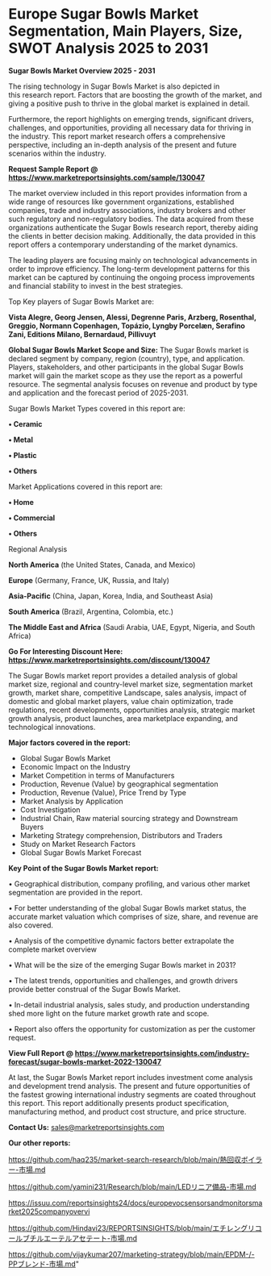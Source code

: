# Europe Sugar Bowls Market Segmentation, Main Players, Size, SWOT Analysis 2025 to 2031

<Strong> Sugar Bowls Market Overview 2025 - 2031</strong>

The rising technology in Sugar Bowls Market is also depicted in this research report. Factors that are boosting the growth of the market, and giving a positive push to thrive in the global market is explained in detail.

Furthermore, the report highlights on emerging trends, significant drivers, challenges, and opportunities, providing all necessary data for thriving in the industry. This report market research offers a comprehensive perspective, including an in-depth analysis of the present and future scenarios within the industry.

<strong>Request Sample Report @ <a href=https://www.marketreportsinsights.com/sample/130047>https://www.marketreportsinsights.com/sample/130047</a></strong>

The market overview included in this report provides information from a wide range of resources like government organizations, established companies, trade and industry associations, industry brokers and other such regulatory and non-regulatory bodies. The data acquired from these organizations authenticate the Sugar Bowls research report, thereby aiding the clients in better decision making. Additionally, the data provided in this report offers a contemporary understanding of the market dynamics.

The leading players are focusing mainly on technological advancements in order to improve efficiency. The long-term development patterns for this market can be captured by continuing the ongoing process improvements and financial stability to invest in the best strategies.

Top Key players of Sugar Bowls Market are:

<strong>Vista Alegre, Georg Jensen, Alessi, Degrenne Paris, Arzberg, Rosenthal, Greggio, Normann Copenhagen, Topázio, Lyngby Porcelæn, Serafino Zani, Editions Milano, Bernardaud, Pillivuyt</strong>

<strong><b>Global Sugar Bowls Market Scope and Size:</b></strong>
The Sugar Bowls market is declared segment by company, region (country), type, and application. Players, stakeholders, and other participants in the global Sugar Bowls market will gain the market scope as they use the report as a powerful resource. The segmental analysis focuses on revenue and product by type and application and the forecast period of 2025-2031.

Sugar Bowls Market Types covered in this report are:

<strong>• Ceramic

• Metal

• Plastic

• Others</strong>

Market Applications covered in this report are:

<strong>• Home

• Commercial

• Others</strong> 

Regional Analysis

<strong>North America</strong> (the United States, Canada, and Mexico)

<strong>Europe</strong> (Germany, France, UK, Russia, and Italy)

<strong>Asia-Pacific</strong> (China, Japan, Korea, India, and Southeast Asia)

<strong>South America</strong> (Brazil, Argentina, Colombia, etc.)

<strong>The Middle East and Africa</strong> (Saudi Arabia, UAE, Egypt, Nigeria, and South Africa)

<strong>Go For Interesting Discount Here: <a href=https://www.marketreportsinsights.com/discount/130047>https://www.marketreportsinsights.com/discount/130047</a></strong>

The Sugar Bowls market report provides a detailed analysis of global market size, regional and country-level market size, segmentation market growth, market share, competitive Landscape, sales analysis, impact of domestic and global market players, value chain optimization, trade regulations, recent developments, opportunities analysis, strategic market growth analysis, product launches, area marketplace expanding, and technological innovations.

<strong><b>Major factors covered in the report:</b></strong>
<ul>
  <li>Global Sugar Bowls Market </li>
  <li>Economic Impact on the Industry</li>
  <li>Market Competition in terms of Manufacturers</li>
  <li>Production, Revenue (Value) by geographical segmentation</li>
  <li>Production, Revenue (Value), Price Trend by Type</li>
  <li>Market Analysis by Application</li>
  <li>Cost Investigation</li>
  <li>Industrial Chain, Raw material sourcing strategy and Downstream Buyers</li>
  <li>Marketing Strategy comprehension, Distributors and Traders</li>
  <li>Study on Market Research Factors</li>
  <li>Global Sugar Bowls Market Forecast</li>
</ul>

<strong><b>Key Point of the Sugar Bowls Market report:</b></strong>

• Geographical distribution, company profiling, and various other market segmentation are provided in the report.

• For better understanding of the global Sugar Bowls market status, the accurate market valuation which comprises of size, share, and revenue are also covered.

• Analysis of the competitive dynamic factors better extrapolate the complete market overview

• What will be the size of the emerging Sugar Bowls market in 2031?

• The latest trends, opportunities and challenges, and growth drivers provide better construal of the Sugar Bowls Market.

• In-detail industrial analysis, sales study, and production understanding shed more light on the future market growth rate and scope.

• Report also offers the opportunity for customization as per the customer request.

<strong><b>View Full Report @ <a href=https://www.marketreportsinsights.com/industry-forecast/sugar-bowls-market-2022-130047>https://www.marketreportsinsights.com/industry-forecast/sugar-bowls-market-2022-130047</a></b></strong>


At last, the Sugar Bowls Market report includes investment come analysis and development trend analysis. The present and future opportunities of the fastest growing international industry segments are coated throughout this report. This report additionally presents product specification, manufacturing method, and product cost structure, and price structure.

<strong>Contact Us:</strong>
sales@marketreportsinsights.com

<strong>Our other reports:</strong>

<a href=https://github.com/haq235/market-search-research/blob/main/熱回収ボイラー-市場.md>https://github.com/haq235/market-search-research/blob/main/熱回収ボイラー-市場.md</a>

<a href=https://github.com/yamini231/Research/blob/main/LEDリニア備品-市場.md>https://github.com/yamini231/Research/blob/main/LEDリニア備品-市場.md</a>

<a href=https://issuu.com/reportsinsights24/docs/europevocsensorsandmonitorsmarket2025companyovervi>https://issuu.com/reportsinsights24/docs/europevocsensorsandmonitorsmarket2025companyovervi</a>

<a href=https://github.com/Hindavi23/REPORTSINSIGHTS/blob/main/エチレングリコールブチルエーテルアセテート-市場.md>https://github.com/Hindavi23/REPORTSINSIGHTS/blob/main/エチレングリコールブチルエーテルアセテート-市場.md</a>

<a href=https://github.com/vijaykumar207/marketing-strategy/blob/main/EPDM-/-PPブレンド-市場.md>https://github.com/vijaykumar207/marketing-strategy/blob/main/EPDM-/-PPブレンド-市場.md</a>"
